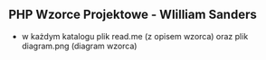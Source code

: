 
## PHP Wzorce Projektowe - WIilliam Sanders
- w każdym katalogu plik read.me (z opisem wzorca) oraz plik diagram.png (diagram wzorca)